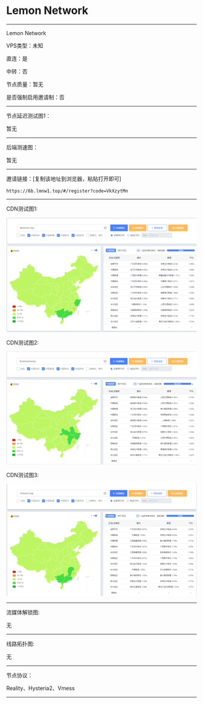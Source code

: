 # Lemon Network

-------------------------

Lemon Network

VPS类型：未知

直连：是

中转：否

节点质量：暂无

是否强制启用邀请制：否

-------------------------

节点延迟测试图1：

暂无

-------------------------

后端测速图：

暂无

-------------------------

邀请链接：[复制该地址到浏览器，粘贴打开即可]

    https://6b.lmnw1.top/#/register?code=VkXzytMn

-------------------------

 CDN测试图1:

![image](https://github.com/kexue-aihao/Airport-Shopping-Guide/blob/master/Picture/Lemon%20Network/Lemon%20Network%20cdn%E6%B5%8B%E8%AF%95%E5%9B%BE1.png?raw=true)

 CDN测试图2:

![image](https://github.com/kexue-aihao/Airport-Shopping-Guide/blob/master/Picture/Lemon%20Network/Lemon%20Network%20cdn%E6%B5%8B%E8%AF%95%E5%9B%BE2.png?raw=true)

 CDN测试图3:

![image](https://github.com/kexue-aihao/Airport-Shopping-Guide/blob/master/Picture/Lemon%20Network/Lemon%20Network%20cdn%E6%B5%8B%E8%AF%95%E5%9B%BE3.png?raw=true)


-------------------------

流媒体解锁图:

无

-------------------------

线路拓扑图:
    
无

-------------------------

节点协议：

Reality、Hysteria2、Vmess

-------------------------

